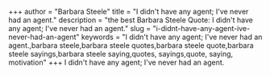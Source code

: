+++
author = "Barbara Steele"
title = "I didn't have any agent; I've never had an agent."
description = "the best Barbara Steele Quote: I didn't have any agent; I've never had an agent."
slug = "i-didnt-have-any-agent-ive-never-had-an-agent"
keywords = "I didn't have any agent; I've never had an agent.,barbara steele,barbara steele quotes,barbara steele quote,barbara steele sayings,barbara steele saying,quotes, sayings,quote, saying, motivation"
+++
I didn't have any agent; I've never had an agent.
